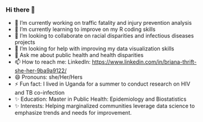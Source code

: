 ### Hi there 👋

- 🔭 I’m currently working on traffic fatality and injury prevention analysis
- 🌱 I’m currently learning to improve on my R coding skills
- 👯 I’m looking to collaborate on racial disparities and infectious diseases projects
- 🤔 I’m looking for help with improving my data visualization skills
- 💬 Ask me about public health and health disparities
- 📫 How to reach me: LinkedIn: https://www.linkedin.com/in/briana-thrift-she-her-9ba9a9122/
- 😄 Pronouns: she/Her/Hers
- ⚡ Fun fact: I lived in Uganda for a summer to conduct research on HIV and TB co-infection
- ✨ Education: Master in Public Health: Epidemiology and Biostatistics
- ✨ Interests: Helping marginalized communities leverage data science to emphasize trends and needs for improvement. 

<!--
**brithrifty/brithrifty** is a ✨ _special_ ✨ repository because its `README.md` (this file) appears on your GitHub profile.

Here are some ideas to get you started:

- 🔭 I’m currently working on traffic fatality and injury prevention analysis
- 🌱 I’m currently learning to improve on my R coding skills
- 👯 I’m looking to collaborate on racial disparities regarding infectious diseases
- 🤔 I’m looking for help with improving my data visualization skills
- 💬 Ask me about public health and health disparities
- 📫 How to reach me: LinkedIn: https://www.linkedin.com/in/briana-thrift-she-her-9ba9a9122/
- 😄 Pronouns: she/Her/Hers
- ⚡ Fun fact: I lived in Uganda for a summer to conduct research on HIV and TB co-infection
- ✨ Education: Master in Public Health: Epidemiology and Biostatistics
- ✨ Interests: Helping marginalized communities leverage data science to emphasize problematic trends and needs for societal improvement. 
